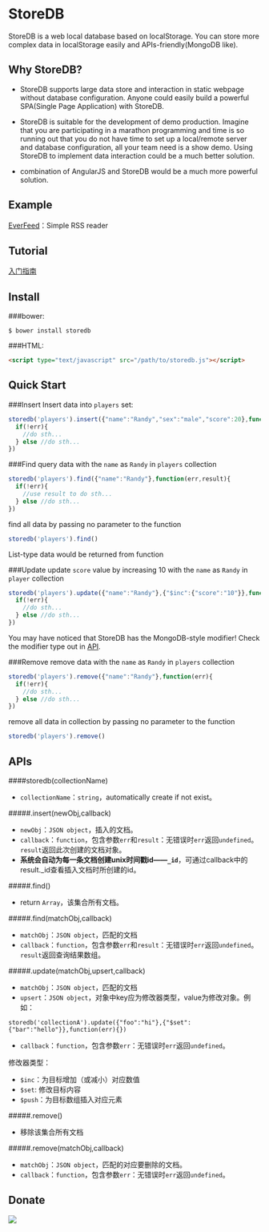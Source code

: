StoreDB
=======

StoreDB is a web local database based on localStorage. You can store more complex data in localStorage easily and APIs-friendly(MongoDB like).

Why StoreDB?
------
* StoreDB supports large data store and interaction in static webpage without database configuration. Anyone could easily build a powerful SPA(Single Page Application) with StoreDB.

* StoreDB is suitable for the development of demo production. Imagine that you are participating in a marathon programming and time is so running out that you do not have time to set up a local/remote server and database configuration, all your team need is a show demo. Using StoreDB to implement data interaction could be a much better solution.

* combination of AngularJS and StoreDB would be a much more powerful solution.

Example
------
[EverFeed](http://djyde.github.io/everfeed)：Simple RSS reader

Tutorial
------
[入门指南](http://www.cnblogs.com/Randylu/p/3523680.html)

Install
------

###bower:
```
$ bower install storedb
```

###HTML:
```html
<script type="text/javascript" src="/path/to/storedb.js"></script>
```

Quick Start
------

###Insert
Insert data into `players` set:
```javascript
storedb('players').insert({"name":"Randy","sex":"male","score":20},function(err,result){
  if(!err){
    //do sth...
  } else //do sth...
})
```

###Find
query data with the `name` as `Randy` in `players` collection
```javascript
storedb('players').find({"name":"Randy"},function(err,result){
  if(!err){
    //use result to do sth...
  } else //do sth...
})
```
find all data by passing no parameter to the function
```javascript
storedb('players').find()
```
List-type data would be returned from function

###Update
update `score` value by increasing 10 with the `name` as `Randy` in `player` collection
```javascript
storedb('players').update({"name":"Randy"},{"$inc":{"score":"10"}},function(err){
  if(!err){
    //do sth...
  } else //do sth...
})
```
You may have noticed that StoreDB has the MongoDB-style modifier! Check the modifier type out in [API](#apis).


###Remove
remove data with the `name` as `Randy` in `players` collection
```javascript
storedb('players').remove({"name":"Randy"},function(err){
  if(!err){
    //do sth...
  } else //do sth...
})
```
remove all data in collection by passing no parameter to the function
```javascript
storedb('players').remove()
```

APIs
------

####storedb(collectionName)
* `collectionName`：`string`，automatically create if not exist。

#####.insert(newObj,callback)
* `newObj`：`JSON object`，插入的文档。
* `callback`：`function`，包含参数`err`和`result`：无错误时`err`返回`undefined`。`result`返回此次创建的文档对象。
* **系统会自动为每一条文档创建unix时间戳id——`_id`**，可通过callback中的result._id查看插入文档时所创建的id。

#####.find()
* return `Array`，该集合所有文档。

#####.find(matchObj,callback)
* `matchObj`：`JSON object`，匹配的文档
* `callback`：`function`，包含参数`err`和`result`：无错误时`err`返回`undefined`。`result`返回查询结果数组。

#####.update(matchObj,upsert,callback)
* `matchObj`：`JSON object`，匹配的文档
* `upsert`：`JSON object`，对象中key应为修改器类型，value为修改对象。例如：
```
storedb('collectionA').update({"foo":"hi"},{"$set":{"bar":"hello"}},function(err){})
```
* `callback`：`function`，包含参数`err`：无错误时`err`返回`undefined`。

修改器类型：
- `$inc`：为目标增加（或减小）对应数值
- `$set`: 修改目标内容
- `$push`：为目标数组插入对应元素

#####.remove()
* 移除该集合所有文档

#####.remove(matchObj,callback)
* `matchObj`：`JSON object`，匹配的对应要删除的文档。
* `callback`：`function`，包含参数`err`：无错误时`err`返回`undefined`。

Donate
------
 <a href='http://me.alipay.com/djyde'> <img src='https://img.alipay.com/sys/personalprod/style/mc/btn-index.png' /> </a>
